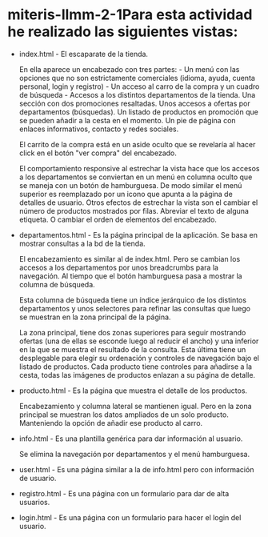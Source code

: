 # miteris-llmm-2-1Para esta actividad he realizado las siguientes vistas:

- index.html - El escaparate de la tienda.
	
	En ella aparece un encabezado con tres partes:
		- Un menú con las opciones que no son estrictamente comerciales (idioma, ayuda, cuenta personal, login y registro)
		- Un acceso al carro de la compra y un cuadro de búsqueda
		- Accesos a los distintos departamentos de la tienda.
	Una sección con dos promociones resaltadas.
	Unos accesos a ofertas por departamentos (búsquedas).
	Un listado de productos en promoción que se pueden añadir a la cesta en el momento.
	Un pie de página con enlaces informativos, contacto y redes sociales.
	
	El carrito de la compra está en un aside oculto que se revelaría al hacer click en el botón "ver compra" del encabezado.
	
	El comportamiento responsive al estrechar la vista hace que los accesos a los departamentos se conviertan en un menú
	en columna oculto que se maneja con un botón de hamburguesa. De modo similar el menú superior es reemplazado por un
	icono que apunta a la página de detalles de usuario.
	Otros efectos de estrechar la vista son el cambiar el número de productos mostrados por filas. Abreviar el texto de
	alguna etiqueta. O cambiar el orden de elementos del encabezado.

- departamentos.html - Es la página principal de la aplicación. Se basa en mostrar consultas a la bd de la tienda.
	
	El encabezamiento es similar al de index.html. Pero se cambian los accesos a los departamentos por unos breadcrumbs
	para la navegación. Al tiempo que el botón hamburguesa pasa a mostrar la columna de búsqueda.
	
	Esta columna de búsqueda tiene un índice jerárquico de los distintos departamentos y unos selectores para refinar
	las consultas que luego se muestran en la zona principal de la página.
	
	La zona principal, tiene dos zonas superiores para seguir mostrando ofertas (una de ellas se esconde luego al reducir
	el ancho) y una inferior en la que se muestra el resultado de la consulta.
	Esta última tiene un desplegable para elegir su	ordenación y controles de navegación bajo el listado de productos.
	Cada producto tiene controles para añadirse a la cesta, todas las imágenes de productos enlazan a su página de detalle.

- producto.html - Es la página que muestra el detalle de los productos.
	
	Encabezamiento y columna lateral se mantienen igual. Pero en la zona principal se muestran los datos ampliados de un
	solo producto. Manteniendo la opción de añadir ese producto al carro.

- info.html - Es una plantilla genérica para dar información al usuario.
	
	Se elimina la navegación por departamentos y el menú hamburguesa.

- user.html - Es una página similar a la de info.html pero con información de usuario.

- registro.html - Es una página con un formulario para dar de alta usuarios.

- login.html - Es una página con un formulario para hacer el login del usuario.
